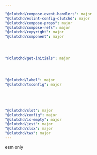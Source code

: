 ```yaml
---

"@clutchd/compose-event-handlers": major
"@clutchd/eslint-config-clutchd": major
"@clutchd/compose-props": major
"@clutchd/compose-refs": major
"@clutchd/copyright": major
"@clutchd/component": major




"@clutchd/get-initials": major




"@clutchd/label": major
"@clutchd/tsconfig": major





"@clutchd/slot": major
"@clutchd/config": major
"@clutchd/is-empty": major
"@clutchd/jest": major
"@clutchd/clsx": major
"@clutchd/twx": major
---
```


esm only
